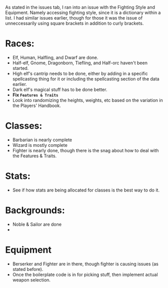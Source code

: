 As stated in the issues tab, I ran into an issue with the Fighting Style and Equipment. Namely accessing fighting style, since it is a dictionary within a list. I had similar issues earlier, though for those it was the issue of unneccessarily using square brackets in addition to curly brackets.

# Races: 
* Elf, Human, Halfling, and Dwarf are done. 
* Half-elf, Gnome, Dragonborn, Tiefling, and Half-orc haven't been started. 
* High elf's cantrip needs to be done, either by adding in a specific spellcasting thing for it or including the spellcasting section of the data earlier. 
* Dark elf's magical stuff has to be done better. 
* **Fix `Features & Traits`**
* Look into randomizing the heights, weights, etc based on the variation in the Players' Handbook. 

# Classes: 
* Barbarian is nearly complete
* Wizard is mostly complete
* Fighter is nearly done, though there is the snag about how to deal with the Features & Traits. 

# Stats: 
* See if how stats are being allocated for classes is the best way to do it. 

# Backgrounds: 
* Noble & Sailor are done
* 

# Equipment
* Berserker and Fighter are in there, though fighter is causing issues (as stated before). 
* Once the boilerplate code is in for picking stuff, then implement actual weapon selection. 
